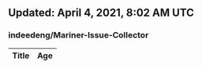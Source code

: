 ## Updated: April 4, 2021, 8:02 AM UTC


### indeedeng/Mariner-Issue-Collector
|**Title**|**Age**|
|:----|:----|